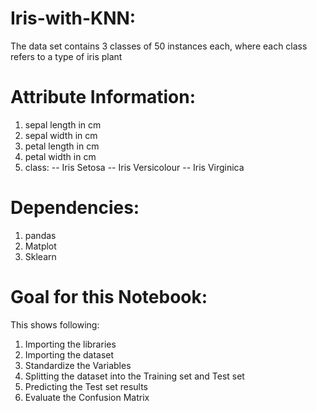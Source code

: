 # Iris-with-KNN:
The data set contains 3 classes of 50 instances each, where each class refers to a type of iris plant

# Attribute Information:

1. sepal length in cm 
2. sepal width in cm 
3. petal length in cm 
4. petal width in cm 
5. class: 
-- Iris Setosa 
-- Iris Versicolour 
-- Iris Virginica

# Dependencies:

1. pandas
2. Matplot
3. Sklearn

# Goal for this Notebook:

This shows following:

1. Importing the libraries
2. Importing the dataset
3.  Standardize the Variables
3. Splitting the dataset into the Training set and Test set
4. Predicting the Test set results
5. Evaluate the Confusion Matrix
